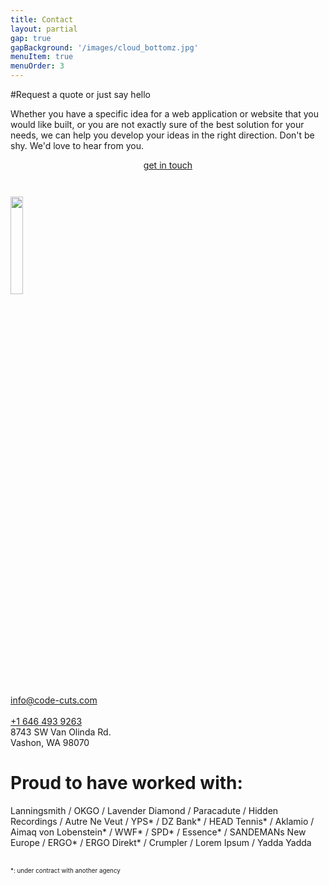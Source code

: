 ```yaml
---
title: Contact
layout: partial
gap: true
gapBackground: '/images/cloud_bottomz.jpg'
menuItem: true
menuOrder: 3
---
```

#Request a quote or just say hello

Whether you have a specific idea for a web application or website that you would like built, or you are not exactly sure of the best solution for your needs, we can help you develop your ideas in the right direction. Don't be shy. We'd love to hear from you.
<br/>
<div style="width: 100%; text-align: center; margin-bottom: 3em;">
    <a class="btn btn-cta" href="mailto:info@code-cuts.com">get in touch</a>
</div>

<div class="column contact-info">
    <div style="width: 100%" itemscope itemprop="http://schema.org/Organization">
        <div itemprop="logo">
            <img src="/images/logo_simple_03.svg" style="width: 20%;" />
        </div>
        <br/>
        <div>
            <div>
                <a itemprop="email" href="mailto:info@code-cuts.com">info@code-cuts.com</a><br/><br/>
                <a itemprop="telephone" href="tel:+16464939263">+1 646 493 9263</a>
            </div>
            <div itemscope itemprop="address">
                <span style="font-style: normal; font-weight: normal;">
                8743 SW Van Olinda Rd.<br/>
                <span itemprop="locality">Vashon</span>, <span itemprop="regioin">WA</span> 98070
                </span>
            </div>
        </div>
    </div>
</div>
<div class="column client-list">
    <h1>Proud to have worked with:</h1>
    <p>
        Lanningsmith / OKGO / Lavender Diamond / Paracadute / Hidden Recordings / Autre Ne Veut / YPS* / DZ Bank* / HEAD Tennis* / Aklamio / Aimaq von Lobenstein* / WWF* / SPD* / Essence* / SANDEMANs New Europe / ERGO* / ERGO Direkt* / Crumpler / Lorem Ipsum / Yadda Yadda
    </p>
    <br/>
    <span style="font-size: 0.7em;">*: under contract with another agency</span>
    <br/><br/>
</div>

